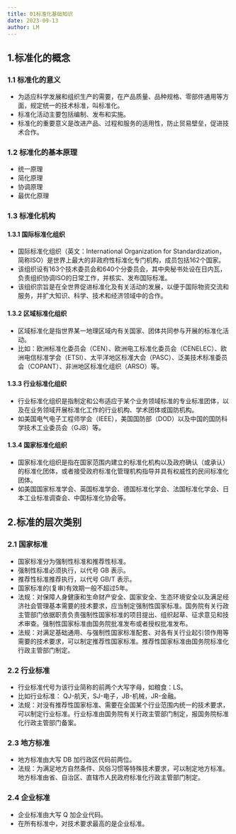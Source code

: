 ```yaml
---
title: 01标准化基础知识
date: 2023-09-13
author: LM
---
```


## 1.标准化的概念

### 1.1 标准化的意义

- 为适应科学发展和组织生产的需要，在产品质量、品种规格、零部件通用等方面，规定统一的技术标准，叫标准化。
- 标准化活动主要包括编制、发布和实施。
- 标准化的重要意义是改进产品、过程和服务的适用性，防止贸易壁垒，促进技术合作。

### 1.2 标准化的基本原理

- 统一原理
- 简化原理
- 协调原理
- 最优化原理

### 1.3 标准化机构

#### 1.3.1 国际标准化组织

- 国际标准化组织（英文：International Organization for Standardization，简称ISO）是世界上最大的非政府性标准化专门机构，成员包括162个国家。 
- 该组织设有163个技术委员会和640个分委员会，其中央秘书处设在日内瓦，负责组织协调ISO的日常工作，并核实、发布国际标准。
- 该组织宗旨是在全世界促进标准化及有关活动的发展，以便于国际物资交流和服务，并扩大知识、科学、技术和经济领域中的合作。

#### 1.3.2 区域标准化组织

- 区域标准化是指世界某一地理区域内有关国家、团体共同参与开展的标准化活动。
- 比如：欧洲标准化委员会（CEN）、欧洲电工标准化委员会（CENELEC）、欧洲电信标准学会（ETSI）、太平洋地区标准大会（PASC）、泛美技术标准委员会（COPANT）、非洲地区标准化组织（ARSO）等。

#### 1.3.3 行业标准化组织

- 行业标准化组织是指制定和公布适应于某个业务领域标准的专业标准团体，以及在业务领域开展标准化工作的行业机构、学术团体或国防机构。
- 如美国电气电子工程师学会（IEEE），美国国防部（DOD）以及中国的国防科学技术工业委员会（GJB）等。

#### 1.3.4 国家标准化组织

- 国家标准化组织是指在国家范围内建立的标准化机构以及政府确认（或承认）的标准化团体，或者接受政府标准化管理机构指导并具有权威性的民间标准化团体。
- 如美国国家标准学会、英国标准学会、德国标准化学会、法国标准化学会、日本工业标准调查会、中国标准化协会等。

## 2.标准的层次类别

### 2.1 国家标准

- 国家标准分为强制性标准和推荐性标准。
- 强制性标准必须执行，以代号 GB 表示。
- 推荐性标准推荐执行，以代号 GB/T 表示。
- 国家标准的(复审)有效期一般不超过5年。
- 法规：对保障人身健康和生命财产安全、国家安全、生态环境安全以及满足经济社会管理基本需要的技术要求，应当制定强制性国家标准。国务院有关行政主管部门依据职责负责强制性国家标准的项目提出、组织起草、征求意见和技术审查。强制性国家标准由国务院批准发布或者授权批准发布。
- 法规：对满足基础通用、与强制性国家标准配套、对各有关行业起引领作用等需要的技术要求，可以制定推荐性国家标准。推荐性国家标准由国务院标准化行政主管部门制定。

### 2.2 行业标准

- 行业标准代号为该行业简称的前两个大写字母，如粮食：LS。
- 比如行业标准： QJ-航天，SJ-电子，JB-机械，JR-金融。
- 法规：对没有推荐性国家标准、需要在全国某个行业范围内统一的技术要求，可以制定行业标准。行业标准由国务院有关行政主管部门制定，报国务院标准化行政主管部门备案。

### 2.3 地方标准

- 地方标准由大写 DB 加行政区代码前两位。
- 法规：为满足地方自然条件、风俗习惯等特殊技术要求，可以制定地方标准。地方标准由省、自治区、直辖市人民政府标准化行政主管部门制定。

### 2.4 企业标准

- 企业标准由大写 Q 加企业代码。
- 在所有标准中，对技术要求最高的是企业标准。
